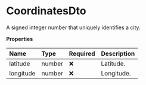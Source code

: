 # CoordinatesDto

A signed integer number that uniquely identifies a city.

**Properties**

| Name      | Type   | Required | Description |
| :-------- | :----- | :------- | :---------- |
| latitude  | number | ❌       | Latitude.   |
| longitude | number | ❌       | Longitude.  |

<!-- This file was generated by liblab | https://liblab.com/ -->
